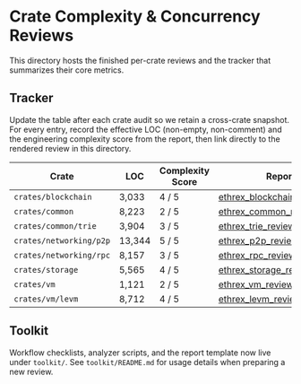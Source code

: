# Crate Complexity & Concurrency Reviews

This directory hosts the finished per-crate reviews and the tracker that summarizes their core metrics.

## Tracker

Update the table after each crate audit so we retain a cross-crate snapshot. For every entry, record the effective LOC (non-empty, non-comment) and the engineering complexity score from the report, then link directly to the rendered review in this directory.

| Crate | LOC | Complexity Score | Report |
| --- | --- | --- | --- |
| `crates/blockchain` | 3,033 | 4 / 5 | [ethrex_blockchain_review.md](ethrex_blockchain_review.md) |
| `crates/common` | 8,223 | 2 / 5 | [ethrex_common_review.md](ethrex_common_review.md) |
| `crates/common/trie` | 3,904 | 3 / 5 | [ethrex_trie_review.md](ethrex_trie_review.md) |
| `crates/networking/p2p` | 13,344 | 5 / 5 | [ethrex_p2p_review.md](ethrex_p2p_review.md) |
| `crates/networking/rpc` | 8,157 | 3 / 5 | [ethrex_rpc_review.md](ethrex_rpc_review.md) |
| `crates/storage` | 5,565 | 4 / 5 | [ethrex_storage_review.md](ethrex_storage_review.md) |
| `crates/vm` | 1,121 | 2 / 5 | [ethrex_vm_review.md](ethrex_vm_review.md) |
| `crates/vm/levm` | 8,712 | 4 / 5 | [ethrex_levm_review.md](ethrex_levm_review.md) |

## Toolkit

Workflow checklists, analyzer scripts, and the report template now live under `toolkit/`. See `toolkit/README.md` for usage details when preparing a new review.
